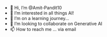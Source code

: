 - 👋 Hi, I’m @Amit-Pandit10
- 👀 I’m interested in all things AI!
- 🌱 I’m on a learning journey...
- 💞️ I’m looking to collaborate on Generative AI
- 📫 How to reach me ... via email

<!---
Amit-Pandit10/Amit-Pandit10 is a ✨ special ✨ repository because its `README.md` (this file) appears on your GitHub profile.
You can click the Preview link to take a look at your changes.
--->
